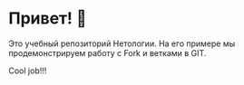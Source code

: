 # Привет! 👋

Это учебный репозиторий Нетологии. На его примере мы продемонстрируем работу с Fork и ветками в GIT. 

Cool job!!!
